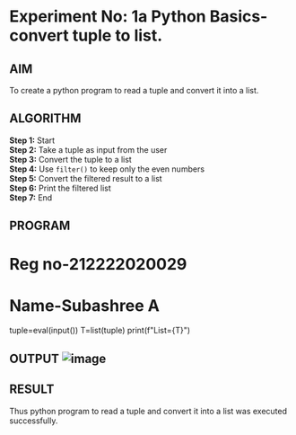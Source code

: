 # Experiment No: 1a Python Basics- convert tuple to list.

## AIM  
To create a python program to read a tuple and convert it into a list.

## ALGORITHM  
**Step 1:** Start  
**Step 2:** Take a tuple as input from the user  
**Step 3:** Convert the tuple to a list  
**Step 4:** Use `filter()` to keep only the even numbers  
**Step 5:** Convert the filtered result to a list  
**Step 6:** Print the filtered list  
**Step 7:** End

## PROGRAM

# Reg no-212222020029
# Name-Subashree A

tuple=eval(input())
T=list(tuple)
print(f"List={T}")


## OUTPUT ![image](https://github.com/user-attachments/assets/49011a0f-b47a-40da-ab1e-81f4666409de)


## RESULT 
Thus python program to read a tuple and convert it into a list was executed successfully.

